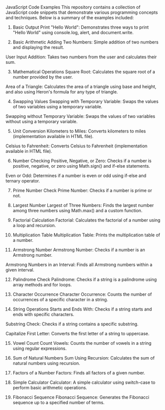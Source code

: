 JavaScript Code Examples
This repository contains a collection of JavaScript code snippets that demonstrate various programming concepts and techniques. Below is a summary of the examples included:

1. Basic Output
Print "Hello World": Demonstrates three ways to print "Hello World" using console.log, alert, and document.write.

2. Basic Arithmetic
Adding Two Numbers: Simple addition of two numbers and displaying the result.

User Input Addition: Takes two numbers from the user and calculates their sum.

3. Mathematical Operations
Square Root: Calculates the square root of a number provided by the user.

Area of a Triangle: Calculates the area of a triangle using base and height, and also using Heron's formula for any type of triangle.

4. Swapping Values
Swapping with Temporary Variable: Swaps the values of two variables using a temporary variable.

Swapping without Temporary Variable: Swaps the values of two variables without using a temporary variable.

5. Unit Conversion
Kilometers to Miles: Converts kilometers to miles (implementation available in HTML file).

Celsius to Fahrenheit: Converts Celsius to Fahrenheit (implementation available in HTML file).

6. Number Checking
Positive, Negative, or Zero: Checks if a number is positive, negative, or zero using Math.sign() and if-else statements.

Even or Odd: Determines if a number is even or odd using if-else and ternary operator.

7. Prime Number Check
Prime Number: Checks if a number is prime or not.

8. Largest Number
Largest of Three Numbers: Finds the largest number among three numbers using Math.max() and a custom function.

9. Factorial Calculation
Factorial: Calculates the factorial of a number using a loop and recursion.

10. Multiplication Table
Multiplication Table: Prints the multiplication table of a number.

11. Armstrong Number
Armstrong Number: Checks if a number is an Armstrong number.

Armstrong Numbers in an Interval: Finds all Armstrong numbers within a given interval.


12. Palindrome Check
Palindrome: Checks if a string is a palindrome using array methods and for loops.

13. Character Occurrence
Character Occurrence: Counts the number of occurrences of a specific character in a string.

14. String Operations
Starts and Ends With: Checks if a string starts and ends with specific characters.

Substring Check: Checks if a string contains a specific substring.

Capitalize First Letter: Converts the first letter of a string to uppercase.

15. Vowel Count
Count Vowels: Counts the number of vowels in a string using regular expressions.

16. Sum of Natural Numbers
Sum Using Recursion: Calculates the sum of natural numbers using recursion.

17. Factors of a Number
Factors: Finds all factors of a given number.

18. Simple Calculator
Calculator: A simple calculator using switch-case to perform basic arithmetic operations.

19. Fibonacci Sequence
Fibonacci Sequence: Generates the Fibonacci sequence up to a specified number of terms.
